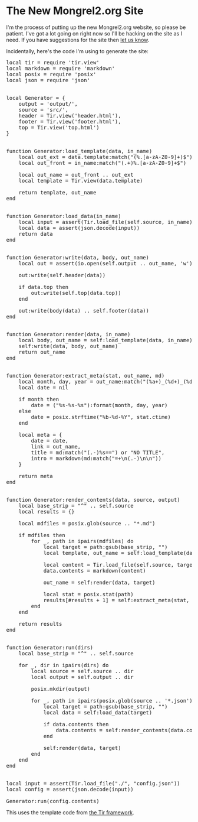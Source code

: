 The New Mongrel2.org Site
=========================

I'm the process of putting up the new Mongrel2.org website, so please
be patient.  I've got a lot going on right now so I'll be hacking
on the site as I need.  If you have suggestions for the site
then <a href="/contacts.html">let us know</a>.

Incidentally, here's the code I'm using to generate the site:

<pre>
local tir = require 'tir.view'
local markdown = require 'markdown'
local posix = require 'posix'
local json = require 'json'


local Generator = {
    output = 'output/',
    source = 'src/',
    header = Tir.view('header.html'),
    footer = Tir.view('footer.html'),
    top = Tir.view('top.html')
}


function Generator:load_template(data, in_name)
    local out_ext = data.template:match("(%.[a-zA-Z0-9]+)$")
    local out_front = in_name:match("(.+)%.[a-zA-Z0-9]+$")

    local out_name = out_front .. out_ext
    local template = Tir.view(data.template)

    return template, out_name
end


function Generator:load_data(in_name)
    local input = assert(Tir.load_file(self.source, in_name))
    local data = assert(json.decode(input))
    return data
end


function Generator:write(data, body, out_name)
    local out = assert(io.open(self.output .. out_name, 'w'))

    out:write(self.header(data))

    if data.top then
        out:write(self.top(data.top))
    end

    out:write(body(data) .. self.footer(data))
end


function Generator:render(data, in_name)
    local body, out_name = self:load_template(data, in_name)
    self:write(data, body, out_name)
    return out_name
end


function Generator:extract_meta(stat, out_name, md)
    local month, day, year = out_name:match("(%a+)_(%d+)_(%d+)")
    local date = nil

    if month then
        date = ("%s-%s-%s"):format(month, day, year)
    else
        date = posix.strftime("%b-%d-%Y", stat.ctime)
    end

    local meta = {
        date = date,
        link = out_name,
        title = md:match("(.-)%s==") or "NO TITLE",
        intro = markdown(md:match("=+\n(.-)\n\n"))
    }

    return meta
end


function Generator:render_contents(data, source, output)
    local base_strip = "^" .. self.source
    local results = {}

    local mdfiles = posix.glob(source .. "*.md")

    if mdfiles then
        for _, path in ipairs(mdfiles) do
            local target = path:gsub(base_strip, "")
            local template, out_name = self:load_template(data, target)

            local content = Tir.load_file(self.source, target)
            data.contents = markdown(content)

            out_name = self:render(data, target)

            local stat = posix.stat(path)
            results[#results + 1] = self:extract_meta(stat, out_name, content)
        end
    end

    return results
end


function Generator:run(dirs)
    local base_strip = "^" .. self.source

    for _, dir in ipairs(dirs) do
        local source = self.source .. dir
        local output = self.output .. dir

        posix.mkdir(output)

        for _, path in ipairs(posix.glob(source .. '*.json')) do
            local target = path:gsub(base_strip, "")
            local data = self:load_data(target)
            
            if data.contents then
                data.contents = self:render_contents(data.contents, source, output)
            end

            self:render(data, target)
        end
    end
end


local input = assert(Tir.load_file("./", "config.json"))
local config = assert(json.decode(input))

Generator:run(config.contents)
</pre>

This uses the template code from [the Tir framework](http://github.com/zedshaw/Tir).


